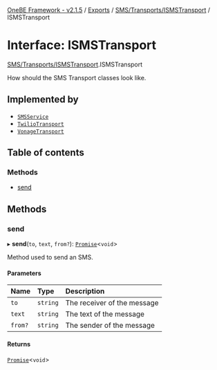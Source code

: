 [OneBE Framework - v2.1.5](../README.md) / [Exports](../modules.md) / [SMS/Transports/ISMSTransport](../modules/SMS_Transports_ISMSTransport.md) / ISMSTransport

# Interface: ISMSTransport

[SMS/Transports/ISMSTransport](../modules/SMS_Transports_ISMSTransport.md).ISMSTransport

How should the SMS Transport classes look like.

## Implemented by

- [`SMSService`](../classes/SMS_SMSService.SMSService.md)
- [`TwilioTransport`](../classes/SMS_Transports_TwilioTransport.TwilioTransport.md)
- [`VonageTransport`](../classes/SMS_Transports_VonageTransport.VonageTransport.md)

## Table of contents

### Methods

- [send](SMS_Transports_ISMSTransport.ISMSTransport.md#send)

## Methods

### send

▸ **send**(`to`, `text`, `from?`): [`Promise`]( https://developer.mozilla.org/en-US/docs/Web/JavaScript/Reference/Global_Objects/Promise )<`void`\>

Method used to send an SMS.

#### Parameters

| Name | Type | Description |
| :------ | :------ | :------ |
| `to` | `string` | The receiver of the message |
| `text` | `string` | The text of the message |
| `from?` | `string` | The sender of the message |

#### Returns

[`Promise`]( https://developer.mozilla.org/en-US/docs/Web/JavaScript/Reference/Global_Objects/Promise )<`void`\>
